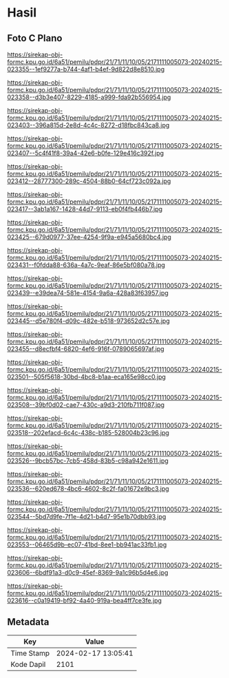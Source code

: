 # Hasil

## Foto C Plano

https://sirekap-obj-formc.kpu.go.id/6a51/pemilu/pdpr/21/71/11/10/05/2171111005073-20240215-023355--1ef9277a-b744-4af1-b4ef-9d822d8e8510.jpg

https://sirekap-obj-formc.kpu.go.id/6a51/pemilu/pdpr/21/71/11/10/05/2171111005073-20240215-023358--d3b3e407-8229-4185-a999-fda92b556954.jpg

https://sirekap-obj-formc.kpu.go.id/6a51/pemilu/pdpr/21/71/11/10/05/2171111005073-20240215-023403--396a815d-2e8d-4c4c-8272-d18fbc843ca8.jpg

https://sirekap-obj-formc.kpu.go.id/6a51/pemilu/pdpr/21/71/11/10/05/2171111005073-20240215-023407--5c4f41f8-39a4-42e6-b0fe-129e416c392f.jpg

https://sirekap-obj-formc.kpu.go.id/6a51/pemilu/pdpr/21/71/11/10/05/2171111005073-20240215-023412--28777300-289c-4504-88b0-64cf723c092a.jpg

https://sirekap-obj-formc.kpu.go.id/6a51/pemilu/pdpr/21/71/11/10/05/2171111005073-20240215-023417--3ab1a167-1428-44d7-9113-eb0f4fb446b7.jpg

https://sirekap-obj-formc.kpu.go.id/6a51/pemilu/pdpr/21/71/11/10/05/2171111005073-20240215-023425--679d0977-37ee-4254-9f9a-e945a5680bc4.jpg

https://sirekap-obj-formc.kpu.go.id/6a51/pemilu/pdpr/21/71/11/10/05/2171111005073-20240215-023431--f0fdda88-636a-4a7c-9eaf-86e5bf080a78.jpg

https://sirekap-obj-formc.kpu.go.id/6a51/pemilu/pdpr/21/71/11/10/05/2171111005073-20240215-023439--e39dea74-581e-4154-9a6a-428a83f63957.jpg

https://sirekap-obj-formc.kpu.go.id/6a51/pemilu/pdpr/21/71/11/10/05/2171111005073-20240215-023445--d5e780f4-d09c-482e-b518-973652d2c57e.jpg

https://sirekap-obj-formc.kpu.go.id/6a51/pemilu/pdpr/21/71/11/10/05/2171111005073-20240215-023455--d8ecfbf4-6820-4ef6-916f-0789065697af.jpg

https://sirekap-obj-formc.kpu.go.id/6a51/pemilu/pdpr/21/71/11/10/05/2171111005073-20240215-023501--505f5618-30bd-4bc8-b1aa-eca165e98cc0.jpg

https://sirekap-obj-formc.kpu.go.id/6a51/pemilu/pdpr/21/71/11/10/05/2171111005073-20240215-023508--39bf0d02-cae7-430c-a9d3-210fb711f087.jpg

https://sirekap-obj-formc.kpu.go.id/6a51/pemilu/pdpr/21/71/11/10/05/2171111005073-20240215-023518--202efacd-6c4c-438c-b185-528004b23c96.jpg

https://sirekap-obj-formc.kpu.go.id/6a51/pemilu/pdpr/21/71/11/10/05/2171111005073-20240215-023526--9bcb57bc-7cb5-458d-83b5-c98a942e1611.jpg

https://sirekap-obj-formc.kpu.go.id/6a51/pemilu/pdpr/21/71/11/10/05/2171111005073-20240215-023536--620ed678-4bc6-4602-8c2f-fa01672e9bc3.jpg

https://sirekap-obj-formc.kpu.go.id/6a51/pemilu/pdpr/21/71/11/10/05/2171111005073-20240215-023544--5bd7d9fe-7f1e-4d21-b4d7-95e1b70dbb93.jpg

https://sirekap-obj-formc.kpu.go.id/6a51/pemilu/pdpr/21/71/11/10/05/2171111005073-20240215-023553--06465d9b-ec07-41bd-8ee1-bb941ac33fb1.jpg

https://sirekap-obj-formc.kpu.go.id/6a51/pemilu/pdpr/21/71/11/10/05/2171111005073-20240215-023606--6bdf91a3-d0c9-45ef-8369-9a1c96b5d4e6.jpg

https://sirekap-obj-formc.kpu.go.id/6a51/pemilu/pdpr/21/71/11/10/05/2171111005073-20240215-023616--c0a19419-bf92-4a40-919a-bea4ff7ce3fe.jpg


## Metadata

| Key        | Value               |
| ---------- | ------------------- |
| Time Stamp | 2024-02-17 13:05:41 |
| Kode Dapil | 2101                |



